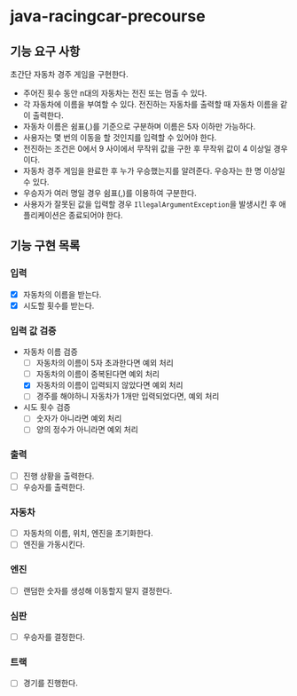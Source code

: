 # java-racingcar-precourse

## 기능 요구 사항
초간단 자동차 경주 게임을 구현한다.

- 주어진 횟수 동안 n대의 자동차는 전진 또는 멈출 수 있다.
- 각 자동차에 이름을 부여할 수 있다. 전진하는 자동차를 출력할 때 자동차 이름을 같이 출력한다.
- 자동차 이름은 쉼표(,)를 기준으로 구분하며 이름은 5자 이하만 가능하다.
- 사용자는 몇 번의 이동을 할 것인지를 입력할 수 있어야 한다.
- 전진하는 조건은 0에서 9 사이에서 무작위 값을 구한 후 무작위 값이 4 이상일 경우이다.
- 자동차 경주 게임을 완료한 후 누가 우승했는지를 알려준다. 우승자는 한 명 이상일 수 있다.
- 우승자가 여러 명일 경우 쉼표(,)를 이용하여 구분한다.
- 사용자가 잘못된 값을 입력할 경우 `IllegalArgumentException`을 발생시킨 후 애플리케이션은 종료되어야 한다.


## 기능 구현 목록


### 입력
- [X] 자동차의 이름을 받는다.
- [X] 시도할 횟수를 받는다.

### 입력 값 검증
- 자동차 이름 검증
  - [ ] 자동차의 이름이 5자 초과한다면 예외 처리
  - [ ] 자동차의 이름이 중복된다면 예외 처리
  - [X] 자동차의 이름이 입력되지 않았다면 예외 처리
  - [ ] 경주를 해야하니 자동차가 1개만 입력되었다면, 예외 처리

- 시도 횟수 검증
  - [ ] 숫자가 아니라면 예외 처리
  - [ ] 양의 정수가 아니라면 예외 처리

### 출력
- [ ] 진행 상황을 출력한다.
- [ ] 우승자를 출력한다.

### 자동차
- [ ] 자동차의 이름, 위치, 엔진을 초기화한다.
- [ ] 엔진을 가동시킨다.

### 엔진
- [ ] 랜덤한 숫자를 생성해 이동할지 말지 결정한다.

### 심판
- [ ] 우승자를 결정한다.

### 트랙
- [ ] 경기를 진행한다.

